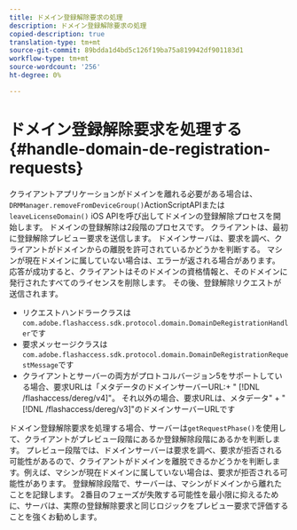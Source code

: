 ```yaml
---
title: ドメイン登録解除要求の処理
description: ドメイン登録解除要求の処理
copied-description: true
translation-type: tm+mt
source-git-commit: 89bdda1d4bd5c126f19ba75a819942df901183d1
workflow-type: tm+mt
source-wordcount: '256'
ht-degree: 0%

---
```



# ドメイン登録解除要求を処理する{#handle-domain-de-registration-requests}

クライアントアプリケーションがドメインを離れる必要がある場合は、`DRMManager.removeFromDeviceGroup()`ActionScriptAPIまたは`leaveLicenseDomain()` iOS APIを呼び出してドメインの登録解除プロセスを開始します。 ドメインの登録解除は2段階のプロセスです。 クライアントは、最初に登録解除プレビュー要求を送信します。 ドメインサーバは、要求を調べ、クライアントがドメインからの離脱を許可されているかどうかを判断する。 マシンが現在ドメインに属していない場合は、エラーが返される場合があります。 応答が成功すると、クライアントはそのドメインの資格情報と、そのドメインに発行されたすべてのライセンスを削除します。 その後、登録解除リクエストが送信されます。

* リクエストハンドラークラスは`com.adobe.flashaccess.sdk.protocol.domain.DomainDeRegistrationHandler`です
* 要求メッセージクラスは`com.adobe.flashaccess.sdk.protocol.domain.DomainDeRegistrationRequestMessage`です
* クライアントとサーバーの両方がプロトコルバージョン5をサポートしている場合、要求URLは「メタデータのドメインサーバーURL:+ &quot; [!DNL /flashaccess/dereg/v4]&quot;。 それ以外の場合、要求URLは、メタデータ&quot; + &quot; [!DNL /flashaccess/dereg/v3]&quot;のドメインサーバーURLです

ドメイン登録解除要求を処理する場合、サーバーは`getRequestPhase()`を使用して、クライアントがプレビュー段階にあるか登録解除段階にあるかを判断します。 プレビュー段階では、ドメインサーバーは要求を調べ、要求が拒否される可能性があるので、クライアントがドメインを離脱できるかどうかを判断します。例えば、マシンが現在ドメインに属していない場合は、要求が拒否される可能性があります。 登録解除段階で、サーバーは、マシンがドメインから離れたことを記録します。 2番目のフェーズが失敗する可能性を最小限に抑えるために、サーバは、実際の登録解除要求と同じロジックをプレビュー要求で評価することを強くお勧めします。

